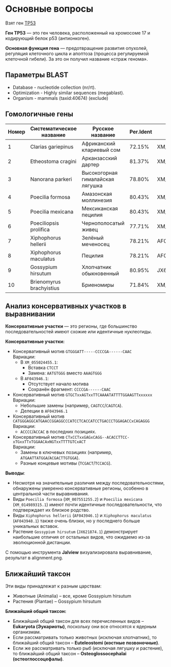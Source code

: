 # Основные вопросы
Взят ген [TP53](https://www.ncbi.nlm.nih.gov/gene/7157#reference-sequences)

**Ген TP53** — это ген человека, расположенный на хромосоме 17 и кодирующий белок p53 (антионкоген).

**Основная функция гена** — предотвращение развития опухолей, регуляция клеточного цикла и апоптоза (процесса регулируемой клеточной гибели). За это он получил название «страж генома». 

## Параметры BLAST
- Database - nucleotide collection (nr/rt).
- Optimization - Highly similar sequences (megablast).
- Organism - mammals (taxid:40674) (exclude)

## Гомологичные гены

| Номер | Систематическое название    | Русское название                  | Per.Ident | Accession      |
|-------|-----------------------------|-----------------------------------|-----------|----------------|
| 1     | Clarias gariepinus          | Африканский клариевый сом         | 72.15%    | XM_053485316.1 |
| 2     | Etheostoma cragini          | Арканзасский дартер               | 81.37%    | XM_034901367.1 |
| 3     | Nanorana parkeri            | Высокогорная гималайская лягушка  | 78.80%    | XM_018575949.1 |
| 4     | Poecilia formosa            | Амазонская моллинезия             | 80.43%    | XM_007551255.2 |
| 5     | Poecilia mexicana           | Мексиканская пецилия              | 80.43%    | XM_014989315.1 |
| 6     | Poeciliopsis prolifica      | Чернополосатый живец              | 77.71%    | XM_055024455.1 |
| 7     | Xiphophorus hellerii        | Зелёный меченосец                 | 78.21%    | AF043946.1     |
| 8     | Xiphophorus maculatus       | Пецилия                           | 78.21%    | AF043948.1     |
| 9     | Gossypium hirsutum          | Хлопчатник обыкновенный           | 80.95%    | JX621874.1     |
| 10    | Brienomyrus brachyistius    | Бриеномиры                        | 71.84%    | XM_048988506.1 |

## Анализ консервативных участков в выравнивании

**Консервативные участки** — это регионы, где большинство последовательностей имеют схожие или идентичные нуклеотиды.

**Консервативные участки:**
- Консервативный мотив `GTGGGATT-----CCCCGA------CAAC`  
  Вариации:
    - В `XM_055024455.1`:
        - Вставка `CTCCT`
        - Замена: `AATGTGGG` вместо `AAAGTGGG`
    - В `AF043946.1`:
        - Отсутствует начало мотива
        - Сохранён фрагмент: `CCCCGA------CAAC` 
- Консервативный мотив `GTGCTxxAGTxxTTCAAAATATTTTGGAAGTTxxxxxx`  
  Вариации:
    - Небольшие замены (например, `CAGTCC`/`CAGTCA`).
    - Делеции в `AF043946.1`
- Консервативный мотив `CATGGGAGGCATGAACCGGAGGCCCATCCTCACCATCCTGACCCTGGAGACCxCAGAGGG`  
  Вариации:
    - `ACCCC`/`ACCAC` в последних позициях.
- Консервативный мотив `CTxCCTxxGAGxCAGG--ACACCTTCC-xTGxxTTxTGGAACAxNGTxxTTTTGTCxACT`  
  Вариации:
    - Замены в ключевых позициях (например, `ATGAATTATGGA`/`ACGACTTGTGGA`).
    - Разные концевые мотивы (`TCGACT`/`TCCACG`). 

**Выводы**:
- Несмотря на значительные различия между последовательностями, обнаружены умеренно консервативные регионы, особенно в центральной части выравнивания.
- Виды `Poecilia formosa` (`XM_007551255.2`) и `Poecilia mexicana` (`XM_014989315.1`) имеют почти идентичные последовательности, что подтверждает их близкое родство.
- Виды `Xiphophorus hellerii` (`AF043946.1`) и `Xiphophorus maculatus` (`AF043948.1`) также очень близки, но у последнего больше уникальных вставок.
- Растение `Gossypium hirsutum` (`JX621874.1`) демонстрирует наибольшие отличия от остальных видов, что ожидаемо из-за эволюционной дистанции.

С помощью инструмента **Jalview** визуализировала выравнивание, результат в alignment.png. 

## Ближайший таксон

Эти виды принадлежат к разным царствам:
- Животные (Animalia) – все, кроме Gossypium hirsutum
- Растения (Plantae) – Gossypium hirsutum

**Ближайший общий таксон:**
- Ближайший общий таксон для всех перечисленных видов – **Eukaryota (Эукариоты)**, поскольку они все относятся к ядерным организмам.
- Если рассматривать только животных (исключая хлопчатник), то ближайший общий таксон – **Euteleostomi (костные позвоночные)**.
- Если же рассматривать только рыб (исключая лягушку и растение), то ближайший общий таксон – **Osteoglossocephalai (остеоглоссоцефалы)**.
